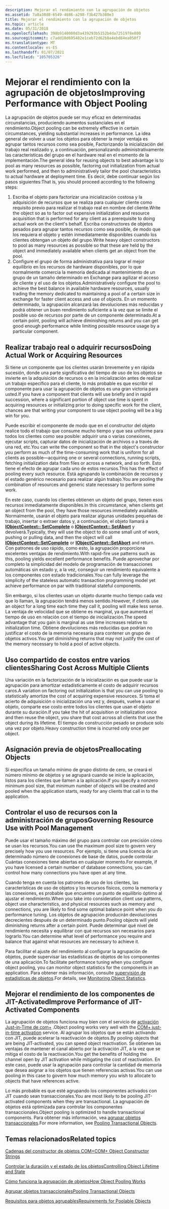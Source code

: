 ```yaml
---
description: Mejorar el rendimiento con la agrupación de objetos
ms.assetid: 7a8a38d8-6549-4686-a298-f3b427b380e3
title: Mejorar el rendimiento con la agrupación de objetos
ms.topic: article
ms.date: 05/31/2018
ms.openlocfilehash: 398b9140080d3a439293b5152b4da7251978e800
ms.sourcegitcommit: c7add10d695482e1ceb72d62b8a4ebd84ea050f7
ms.translationtype: MT
ms.contentlocale: es-ES
ms.lasthandoff: 01/07/2021
ms.locfileid: "105705326"
---
```

# <a name="improving-performance-with-object-pooling"></a><span data-ttu-id="f52fd-103">Mejorar el rendimiento con la agrupación de objetos</span><span class="sxs-lookup"><span data-stu-id="f52fd-103">Improving Performance with Object Pooling</span></span>

<span data-ttu-id="f52fd-104">La agrupación de objetos puede ser muy eficaz en determinadas circunstancias, produciendo aumentos sustanciales en el rendimiento.</span><span class="sxs-lookup"><span data-stu-id="f52fd-104">Object pooling can be extremely effective in certain circumstances, yielding substantial increases in performance.</span></span> <span data-ttu-id="f52fd-105">La idea general de volver a usar los objetos para obtener la mejor ventaja es agrupar tantos recursos como sea posible, Factorizando la inicialización del trabajo real realizado y, a continuación, personalizando administrativamente las características del grupo en el hardware real en el momento de la implementación.</span><span class="sxs-lookup"><span data-stu-id="f52fd-105">The general idea for reusing objects to best advantage is to pool as many resources as possible, factoring out initialization from actual work performed, and then to administratively tailor the pool characteristics to actual hardware at deployment time.</span></span> <span data-ttu-id="f52fd-106">Es decir, debe continuar según los pasos siguientes:</span><span class="sxs-lookup"><span data-stu-id="f52fd-106">That is, you should proceed according to the following steps:</span></span>

1.  <span data-ttu-id="f52fd-107">Escriba el objeto para factorizar una inicialización costosa y la adquisición de recursos que se realiza para cualquier cliente como requisito previo para realizar el trabajo real en nombre del cliente.</span><span class="sxs-lookup"><span data-stu-id="f52fd-107">Write the object so as to factor out expensive initialization and resource acquisition that is performed for any client as a prerequisite to doing actual work on the client's behalf.</span></span> <span data-ttu-id="f52fd-108">Escriba constructores de objetos pesados para agrupar tantos recursos como sea posible, de modo que los requiera el objeto y estén inmediatamente disponibles cuando los clientes obtengan un objeto del grupo.</span><span class="sxs-lookup"><span data-stu-id="f52fd-108">Write heavy object constructors to pool as many resources as possible so that these are held by the object and immediately available when clients get an object from the pool.</span></span>
2.  <span data-ttu-id="f52fd-109">Configure el grupo de forma administrativa para lograr el mejor equilibrio en los recursos de hardware disponibles, por lo que normalmente comercia la memoria dedicada al mantenimiento de un grupo de un tamaño determinado en Exchange para agilizar el acceso de cliente y el uso de los objetos.</span><span class="sxs-lookup"><span data-stu-id="f52fd-109">Administratively configure the pool to achieve the best balance in available hardware resources, usually trading the memory dedicated to maintaining a pool of a certain size in exchange for faster client access and use of objects.</span></span> <span data-ttu-id="f52fd-110">En un momento determinado, la agrupación alcanzará las devoluciones más reducidas y podrá obtener un buen rendimiento suficiente a la vez que se limite el posible uso de recursos por parte de un componente determinado.</span><span class="sxs-lookup"><span data-stu-id="f52fd-110">At a certain point, pooling will achieve diminishing returns and you can get good enough performance while limiting possible resource usage by a particular component.</span></span>

## <a name="doing-actual-work-or-acquiring-resources"></a><span data-ttu-id="f52fd-111">Realizar trabajo real o adquirir recursos</span><span class="sxs-lookup"><span data-stu-id="f52fd-111">Doing Actual Work or Acquiring Resources</span></span>

<span data-ttu-id="f52fd-112">Si tiene un componente que los clientes usarán brevemente y en rápida sucesión, donde una parte significativa del tiempo de uso de los objetos se invierte en la adquisición de recursos o en la inicialización antes de realizar un trabajo específico para el cliente, lo más probable es que escribir el componente para usar la agrupación de objetos es una gran victoria para usted.</span><span class="sxs-lookup"><span data-stu-id="f52fd-112">If you have a component that clients will use briefly and in rapid succession, where a significant portion of object use time is spent in acquiring resources or initializing prior to doing specific work for the client, chances are that writing your component to use object pooling will be a big win for you.</span></span>

<span data-ttu-id="f52fd-113">Puede escribir el componente de modo que en el constructor del objeto realice todo el trabajo que consume mucho tiempo y que sea uniforme para todos los clientes como sea posible: adquirir una o varias conexiones, ejecutar scripts, capturar datos de inicialización de archivos o a través de una red, etc.</span><span class="sxs-lookup"><span data-stu-id="f52fd-113">You can write the component so that in the object's constructor you perform as much of the time-consuming work that is uniform for all clients as possible—acquiring one or several connections, running scripts, fetching initialization data from files or across a network, and so forth.</span></span> <span data-ttu-id="f52fd-114">Esto tiene el efecto de agrupar cada uno de estos recursos.</span><span class="sxs-lookup"><span data-stu-id="f52fd-114">This has the effect of pooling every such resource.</span></span> <span data-ttu-id="f52fd-115">Está agrupando la combinación de recursos y el estado genérico necesario para realizar algún trabajo.</span><span class="sxs-lookup"><span data-stu-id="f52fd-115">You are pooling the combination of resources and generic state necessary to perform some work.</span></span>

<span data-ttu-id="f52fd-116">En este caso, cuando los clientes obtienen un objeto del grupo, tienen esos recursos inmediatamente disponibles.</span><span class="sxs-lookup"><span data-stu-id="f52fd-116">In this circumstance, when clients get an object from the pool, they have those resources immediately available.</span></span> <span data-ttu-id="f52fd-117">Normalmente, usarán el objeto para realizar algunas unidades pequeñas de trabajo, insertar o extraer datos y, a continuación, el objeto llamará a [**IObjectContext:: SetComplete**](/windows/desktop/api/ComSvcs/nf-comsvcs-iobjectcontext-setcomplete) o [**IObjectContext:: SetAbort**](/windows/desktop/api/ComSvcs/nf-comsvcs-iobjectcontext-setabort) y devolverá.</span><span class="sxs-lookup"><span data-stu-id="f52fd-117">Typically, they will use the object to do some small unit of work, pushing or pulling data, and then the object will call [**IObjectContext::SetComplete**](/windows/desktop/api/ComSvcs/nf-comsvcs-iobjectcontext-setcomplete) or [**IObjectContext::SetAbort**](/windows/desktop/api/ComSvcs/nf-comsvcs-iobjectcontext-setabort) and return.</span></span> <span data-ttu-id="f52fd-118">Con patrones de uso rápido, como esto, la agrupación proporciona excelentes ventajas de rendimiento.</span><span class="sxs-lookup"><span data-stu-id="f52fd-118">With rapid-fire use patterns such as this, pooling yields excellent performance benefits.</span></span> <span data-ttu-id="f52fd-119">Puede aprovechar por completo la simplicidad del modelo de programación de transacciones automáticas sin estado y, a la vez, conseguir un rendimiento equivalente a los componentes con estado tradicionales.</span><span class="sxs-lookup"><span data-stu-id="f52fd-119">You can fully leverage the simplicity of the stateless automatic transaction programming model yet achieve performance on par with traditional stateful components.</span></span>

<span data-ttu-id="f52fd-120">Sin embargo, si los clientes usan un objeto durante mucho tiempo cada vez que lo llaman, la agrupación tendrá menos sentido.</span><span class="sxs-lookup"><span data-stu-id="f52fd-120">However, if clients use an object for a long time each time they call it, pooling will make less sense.</span></span> <span data-ttu-id="f52fd-121">La ventaja de velocidad que se obtiene es marginal, ya que aumenta el tiempo de uso en relación con el tiempo de inicialización.</span><span class="sxs-lookup"><span data-stu-id="f52fd-121">The speed advantage that you gain is marginal as use time increases relative to initialization time.</span></span> <span data-ttu-id="f52fd-122">Obtiene devoluciones más reducidas que podrían no justificar el costo de la memoria necesaria para contener un grupo de objetos activos.</span><span class="sxs-lookup"><span data-stu-id="f52fd-122">You get diminishing returns that may not justify the cost of the memory necessary to hold a pool of active objects.</span></span>

## <a name="sharing-cost-across-multiple-clients"></a><span data-ttu-id="f52fd-123">Uso compartido de costos entre varios clientes</span><span class="sxs-lookup"><span data-stu-id="f52fd-123">Sharing Cost Across Multiple Clients</span></span>

<span data-ttu-id="f52fd-124">Una variación en la factorización de la inicialización es que puede usar la agrupación para amortizar estadísticamente el costo de adquirir recursos caros.</span><span class="sxs-lookup"><span data-stu-id="f52fd-124">A variation on factoring out initialization is that you can use pooling to statistically amortize the cost of acquiring expensive resources.</span></span> <span data-ttu-id="f52fd-125">Si toma el acierto de adquisición o inicialización una vez y, después, vuelve a usar el objeto, comparte ese costo entre todos los clientes que usan el objeto durante su duración.</span><span class="sxs-lookup"><span data-stu-id="f52fd-125">If you take the hit of acquisition or initialization once and then reuse the object, you share that cost across all clients that use the object during its lifetime.</span></span> <span data-ttu-id="f52fd-126">El tiempo de construcción pesado se produce solo una vez por objeto.</span><span class="sxs-lookup"><span data-stu-id="f52fd-126">Heavy construction time is incurred only once per object.</span></span>

## <a name="preallocating-objects"></a><span data-ttu-id="f52fd-127">Asignación previa de objetos</span><span class="sxs-lookup"><span data-stu-id="f52fd-127">Preallocating Objects</span></span>

<span data-ttu-id="f52fd-128">Si especifica un tamaño mínimo de grupo distinto de cero, se creará el número mínimo de objetos y se agrupará cuando se inicie la aplicación, listos para los clientes que llamen a la aplicación.</span><span class="sxs-lookup"><span data-stu-id="f52fd-128">If you specify a nonzero minimum pool size, that minimum number of objects will be created and pooled when the application starts, ready for any clients that call in to the application.</span></span>

## <a name="governing-resource-use-with-pool-management"></a><span data-ttu-id="f52fd-129">Controlar el uso de recursos con la administración de grupos</span><span class="sxs-lookup"><span data-stu-id="f52fd-129">Governing Resource Use with Pool Management</span></span>

<span data-ttu-id="f52fd-130">Puede usar el tamaño máximo del grupo para controlar con precisión cómo se usan los recursos.</span><span class="sxs-lookup"><span data-stu-id="f52fd-130">You can use the maximum pool size to govern very precisely how you use resources.</span></span> <span data-ttu-id="f52fd-131">Por ejemplo, si tiene una licencia de un determinado número de conexiones de base de datos, puede controlar Cuántas conexiones tiene abiertas en cualquier momento.</span><span class="sxs-lookup"><span data-stu-id="f52fd-131">For example, if you have licensed a certain number of database connections, you can control how many connections you have open at any time.</span></span>

<span data-ttu-id="f52fd-132">Cuando tenga en cuenta los patrones de uso de los clientes, las características de uso de objetos y los recursos físicos, como la memoria y las conexiones, es probable que encuentre un punto de equilibrio óptimo al ajustar el rendimiento.</span><span class="sxs-lookup"><span data-stu-id="f52fd-132">When you take into consideration client use patterns, object use characteristics, and physical resources such as memory and connections, you are likely to find some optimal balance point when you do performance tuning.</span></span> <span data-ttu-id="f52fd-133">Los objetos de agrupación producirán devoluciones decrecientes después de un determinado punto.</span><span class="sxs-lookup"><span data-stu-id="f52fd-133">Pooling objects will yield diminishing returns after a certain point.</span></span> <span data-ttu-id="f52fd-134">Puede determinar qué nivel de rendimiento necesita y equilibrar con qué recursos son necesarios para lograrlo.</span><span class="sxs-lookup"><span data-stu-id="f52fd-134">You can determine what level of performance you require and balance that against what resources are necessary to achieve it.</span></span>

<span data-ttu-id="f52fd-135">Para facilitar el ajuste del rendimiento al configurar la agrupación de objetos, puede supervisar las estadísticas de objetos de los componentes de una aplicación.</span><span class="sxs-lookup"><span data-stu-id="f52fd-135">To facilitate performance tuning when you configure object pooling, you can monitor object statistics for the components in an application.</span></span> <span data-ttu-id="f52fd-136">Para obtener más información, consulte [supervisión de estadísticas de objetos](monitoring-object-statistics.md).</span><span class="sxs-lookup"><span data-stu-id="f52fd-136">For details, see [Monitoring Object Statistics](monitoring-object-statistics.md).</span></span>

## <a name="improve-performance-of-jit-activated-components"></a><span data-ttu-id="f52fd-137">Mejorar el rendimiento de los componentes de JIT-Activated</span><span class="sxs-lookup"><span data-stu-id="f52fd-137">Improve Performance of JIT-Activated Components</span></span>

<span data-ttu-id="f52fd-138">La agrupación de objetos funciona muy bien con el servicio de [activación Just-in-Time de com+](com--just-in-time-activation.md) .</span><span class="sxs-lookup"><span data-stu-id="f52fd-138">Object pooling works very well with the [COM+ just-in-time activation](com--just-in-time-activation.md) service.</span></span> <span data-ttu-id="f52fd-139">Al agrupar los objetos que se están activando con JIT, puede acelerar la reactivación de objetos.</span><span class="sxs-lookup"><span data-stu-id="f52fd-139">By pooling objects that are being JIT-activated, you can speed object reactivation.</span></span> <span data-ttu-id="f52fd-140">Se obtienen las ventajas de mantener el canal abierto por la activación JIT, a la vez que se mitiga el costo de la reactivación.</span><span class="sxs-lookup"><span data-stu-id="f52fd-140">You get the benefits of holding the channel open by JIT activation while mitigating the cost of reactivation.</span></span> <span data-ttu-id="f52fd-141">En este caso, puede usar la agrupación para controlar la cantidad de memoria que desea asignar a los objetos que tienen referencias activas.</span><span class="sxs-lookup"><span data-stu-id="f52fd-141">You can use pooling in this case to govern how much memory you wish to allocate to objects that have references active.</span></span>

<span data-ttu-id="f52fd-142">Lo más probable es que esté agrupando los componentes activados con JIT cuando sean transaccionales.</span><span class="sxs-lookup"><span data-stu-id="f52fd-142">You are most likely to be pooling JIT-activated components when they are transactional.</span></span> <span data-ttu-id="f52fd-143">La agrupación de objetos está optimizada para controlar los componentes transaccionales.</span><span class="sxs-lookup"><span data-stu-id="f52fd-143">Object pooling is optimized to handle transactional components.</span></span> <span data-ttu-id="f52fd-144">Para obtener más información, vea [agrupar objetos transaccionales](pooling-transactional-objects.md).</span><span class="sxs-lookup"><span data-stu-id="f52fd-144">For more information, see [Pooling Transactional Objects](pooling-transactional-objects.md).</span></span>

## <a name="related-topics"></a><span data-ttu-id="f52fd-145">Temas relacionados</span><span class="sxs-lookup"><span data-stu-id="f52fd-145">Related topics</span></span>

<dl> <dt>

[<span data-ttu-id="f52fd-146">Cadenas del constructor de objetos COM+</span><span class="sxs-lookup"><span data-stu-id="f52fd-146">COM+ Object Constructor Strings</span></span>](com--object-constructor-strings.md)
</dt> <dt>

[<span data-ttu-id="f52fd-147">Controlar la duración y el estado de los objetos</span><span class="sxs-lookup"><span data-stu-id="f52fd-147">Controlling Object Lifetime and State</span></span>](controlling-object-lifetime-and-state.md)
</dt> <dt>

[<span data-ttu-id="f52fd-148">Cómo funciona la agrupación de objetos</span><span class="sxs-lookup"><span data-stu-id="f52fd-148">How Object Pooling Works</span></span>](how-object-pooling-works.md)
</dt> <dt>

[<span data-ttu-id="f52fd-149">Agrupar objetos transaccionales</span><span class="sxs-lookup"><span data-stu-id="f52fd-149">Pooling Transactional Objects</span></span>](pooling-transactional-objects.md)
</dt> <dt>

[<span data-ttu-id="f52fd-150">Requisitos para objetos agrupables</span><span class="sxs-lookup"><span data-stu-id="f52fd-150">Requirements for Poolable Objects</span></span>](requirements-for-poolable-objects.md)
</dt> </dl>

 

 



